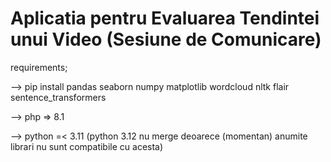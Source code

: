 # Aplicatia pentru Evaluarea Tendintei unui Video (Sesiune de Comunicare)
 
requirements;
 
--> pip install pandas seaborn numpy matplotlib wordcloud nltk flair sentence_transformers

--> php => 8.1

--> python =< 3.11 (python 3.12 nu merge deoarece (momentan) anumite librari nu sunt compatibile cu acesta)
